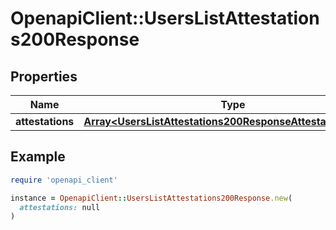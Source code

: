 # OpenapiClient::UsersListAttestations200Response

## Properties

| Name | Type | Description | Notes |
| ---- | ---- | ----------- | ----- |
| **attestations** | [**Array&lt;UsersListAttestations200ResponseAttestationsInner&gt;**](UsersListAttestations200ResponseAttestationsInner.md) |  | [optional] |

## Example

```ruby
require 'openapi_client'

instance = OpenapiClient::UsersListAttestations200Response.new(
  attestations: null
)
```

